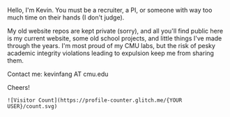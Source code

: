 Hello, I'm Kevin. You must be a recruiter, a PI, or someone with way too much time on their hands (I don't judge).

My old website repos are kept private (sorry), and all you'll find public here is my current website, some old school projects, and little things I've made through the years. I'm most proud of my CMU labs, but the risk of pesky academic integrity violations leading to expulsion keep me from sharing them. 

Contact me: kevinfang AT cmu.edu

Cheers!

```
![Visitor Count](https://profile-counter.glitch.me/{YOUR USER}/count.svg)
```

<!---
TheSnakeFang/TheSnakeFang is a ✨ special ✨ repository because its `README.md` (this file) appears on your GitHub profile.
You can click the Preview link to take a look at your changes.
--->
